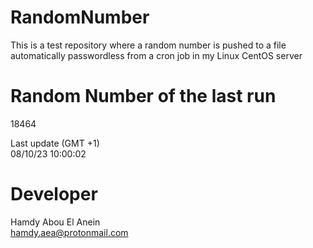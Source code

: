 # RandomNumber    
This is a test repository where a random number is pushed to a file automatically passwordless from a cron job in my Linux CentOS server    
# Random Number of the last run   
18464
      
Last update (GMT +1)    
08/10/23 10:00:02
# Developer    
Hamdy Abou El Anein   
hamdy.aea@protonmail.com
